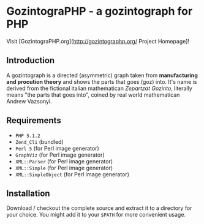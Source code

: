 GozintograPHP - a gozintograph for PHP
======================================

Visit [GozintograPHP.org](http://gozintographp.org/ Project Homepage]!

Introduction
------------
A gozintograph is a directed (asymmetric) graph taken from **manufacturing and procution theory** 
and shows the parts that goes (goz) into. It's name is derived from the fictional italian mathematican 
*Zepartzat Gozinto*, literally means "the parts that goes into", coined by real world mathematican
Andrew Vazsonyi.

Requirements
------------
 - `PHP 5.1.2`
 - `Zend_Cli` (bundled)
 - `Perl 5` (for Perl image generator)
 - `GraphViz` (for Perl image generator)
 - `XML::Parser` (for Perl image generator)
 - `XML::Simple` (for Perl image generator)
 - `XML::SimpleObject` (for Perl image generator)

Installation
------------
Download / checkout the complete source and extract it to a directory for your choice. You might add it
to your `$PATH` for more convenient usage.
